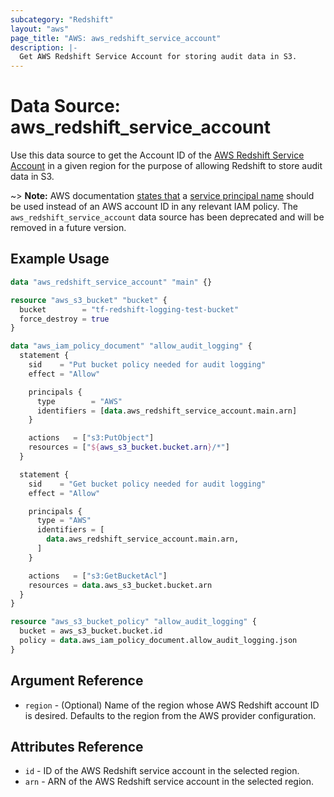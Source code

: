```yaml
---
subcategory: "Redshift"
layout: "aws"
page_title: "AWS: aws_redshift_service_account"
description: |-
  Get AWS Redshift Service Account for storing audit data in S3.
---
```


# Data Source: aws_redshift_service_account

Use this data source to get the Account ID of the [AWS Redshift Service Account](http://docs.aws.amazon.com/redshift/latest/mgmt/db-auditing.html#db-auditing-enable-logging)
in a given region for the purpose of allowing Redshift to store audit data in S3.

~> **Note:** AWS documentation [states that](https://docs.aws.amazon.com/redshift/latest/mgmt/db-auditing.html#db-auditing-bucket-permissions) a [service principal name](https://docs.aws.amazon.com/IAM/latest/UserGuide/reference_policies_elements_principal.html#principal-services) should be used instead of an AWS account ID in any relevant IAM policy.
The `aws_redshift_service_account` data source has been deprecated and will be removed in a future version.

## Example Usage

```terraform
data "aws_redshift_service_account" "main" {}

resource "aws_s3_bucket" "bucket" {
  bucket        = "tf-redshift-logging-test-bucket"
  force_destroy = true
}

data "aws_iam_policy_document" "allow_audit_logging" {
  statement {
    sid    = "Put bucket policy needed for audit logging"
    effect = "Allow"

    principals {
      type        = "AWS"
      identifiers = [data.aws_redshift_service_account.main.arn]
    }

    actions   = ["s3:PutObject"]
    resources = ["${aws_s3_bucket.bucket.arn}/*"]
  }

  statement {
    sid    = "Get bucket policy needed for audit logging"
    effect = "Allow"

    principals {
      type = "AWS"
      identifiers = [
        data.aws_redshift_service_account.main.arn,
      ]
    }

    actions   = ["s3:GetBucketAcl"]
    resources = data.aws_s3_bucket.bucket.arn
  }
}

resource "aws_s3_bucket_policy" "allow_audit_logging" {
  bucket = aws_s3_bucket.bucket.id
  policy = data.aws_iam_policy_document.allow_audit_logging.json
}
```

## Argument Reference

* `region` - (Optional) Name of the region whose AWS Redshift account ID is desired.
Defaults to the region from the AWS provider configuration.

## Attributes Reference

* `id` - ID of the AWS Redshift service account in the selected region.
* `arn` - ARN of the AWS Redshift service account in the selected region.

<!-- cache-key: cdktf-0.17.0-pre.15 input-f09136d324ed713abae37c69f062e4a0c4193864774dca944946faf61395fbb5 -->